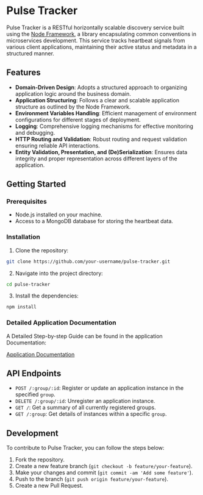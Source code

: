 # Pulse Tracker

Pulse Tracker is a RESTful horizontally scalable discovery service built using the [Node Framework](https://github.com/ubio/node-framework), a library encapsulating common conventions in microservices development. This service tracks heartbeat signals from various client applications, maintaining their active status and metadata in a structured manner.

## Features

- **Domain-Driven Design**: Adopts a structured approach to organizing application logic around the business domain.
- **Application Structuring**: Follows a clear and scalable application structure as outlined by the Node Framework.
- **Environment Variables Handling**: Efficient management of environment configurations for different stages of deployment.
- **Logging**: Comprehensive logging mechanisms for effective monitoring and debugging.
- **HTTP Routing and Validation**: Robust routing and request validation ensuring reliable API interactions.
- **Entity Validation, Presentation, and (De)Serialization**: Ensures data integrity and proper representation across different layers of the application.

## Getting Started

### Prerequisites

- Node.js installed on your machine.
- Access to a MongoDB database for storing the heartbeat data.

### Installation

1. Clone the repository:

```bash
git clone https://github.com/your-username/pulse-tracker.git
```

2. Navigate into the project directory:

```bash
cd pulse-tracker
```

3. Install the dependencies:

```bash
npm install
```

### Detailed Application Documentation

A Detailed Step-by-step Guide can be found in the application Documentation:

[Application Documentation](docs/README.md)

## API Endpoints

- `POST /:group/:id`: Register or update an application instance in the specified `group`.
- `DELETE /:group/:id`: Unregister an application instance.
- `GET /`: Get a summary of all currently registered groups.
- `GET /:group`: Get details of instances within a specific `group`.

## Development

To contribute to Pulse Tracker, you can follow the steps below:

1. Fork the repository.
2. Create a new feature branch (`git checkout -b feature/your-feature`).
3. Make your changes and commit (`git commit -am 'Add some feature'`).
4. Push to the branch (`git push origin feature/your-feature`).
5. Create a new Pull Request.
